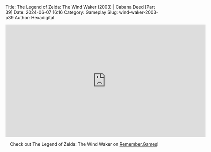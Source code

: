 Title: The Legend of Zelda: The Wind Waker (2003) | Cabana Deed [Part 39]
Date: 2024-06-07 16:16
Category: Gameplay
Slug: wind-waker-2003-p39
Author: Hexadigital

<center><iframe src="https://www.youtube.com/embed/t2PpbQfKMgM?feature=oembed" allow="accelerometer; autoplay; encrypted-media; gyroscope; picture-in-picture" width="640" height="360" frameborder="0"></iframe>

Check out The Legend of Zelda: The Wind Waker on [Remember.Games](https://remember.games/game/1462/the-legend-of-zelda-the-wind-waker/)!</center>